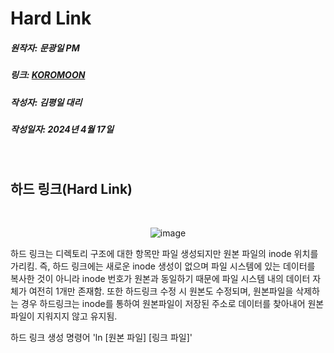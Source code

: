 # Hard Link
##### 원작자: 문광일 PM
##### 링크: [KOROMOON][KOROMOONlink]
[KOROMOONlink]: https://koromoon.blogspot.com/2018/05/inode-symbolic-link-hard-link.html "Go KOROMOON"
##### 작성자: 김평일 대리
##### 작성일자: 2024년 4월 17일
</br>


## 하드 링크(Hard Link)

</br><div align="center">![image](https://github.com/ICTIS-Cert-System-Project/ICTIS-Cert-System/assets/165347210/d09d66d2-986a-46bd-833e-d34474192c73)</div>


하드 링크는 디렉토리 구조에 대한 항목만 파일 생성되지만 원본 파일의 inode 위치를 가리킴.
즉, 하드 링크에는 새로운 inode 생성이 없으며 파일 시스템에 있는 데이터를 복사한 것이 아니라 inode 번호가 원본과 동일하기 때문에 파일 시스템 내의 데이터 자체가 여전히 1개만 존재함.
또한 하드링크 수정 시 원본도 수정되며, 원본파일을 삭제하는 경우 하드링크는 inode를 통하여 원본파일이 저장된 주소로 데이터를 찾아내어 원본파일이 지워지지 않고 유지됨.


하드 링크 생성 명령어
'ln [원본 파일] [링크 파일]'

